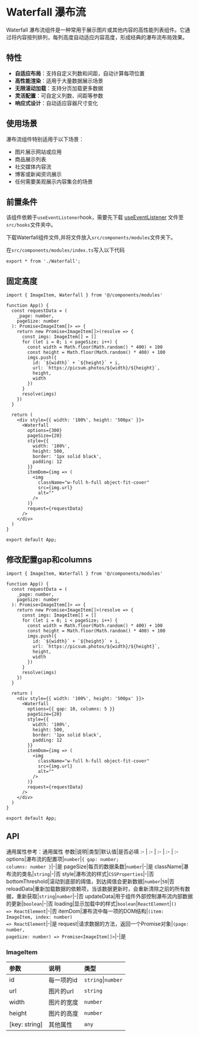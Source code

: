 # Waterfall 瀑布流
Waterfall 瀑布流组件是一种常用于展示图片或其他内容的高性能列表组件。它通过将内容按列排列，每列高度自动适应内容高度，形成经典的瀑布流布局效果。

## 特性
- **自适应布局**：支持自定义列数和间距，自动计算每项位置
- **高性能渲染**：适用于大量数据展示场景
- **无限滚动加载**：支持分页加载更多数据
- **灵活配置**：可自定义列数、间距等参数
- **响应式设计**：自动适应容器尺寸变化

## 使用场景
瀑布流组件特别适用于以下场景：
- 图片展示网站或应用
- 商品展示列表
- 社交媒体内容流
- 博客或新闻资讯展示
- 任何需要美观展示内容集合的场景

## 前置条件
该组件依赖于`useEventListener`hook，需要先下载 <a href='/ono-document/hooks/useEventListener'>useEventListener</a> 文件至`src/hooks`文件夹中。

下载Waterfall组件文件,并将文件放入`src/components/modules`文件夹下。

在`src/components/modules/index.ts`写入以下代码
```tsx
export * from './Waterfall';
```

## 固定高度
```tsx
import { ImageItem, Waterfall } from '@/components/modules'

function App() {
  const requestData = (
    _page: number,
    pageSize: number
  ): Promise<ImageItem[]> => {
    return new Promise<ImageItem[]>(resolve => {
      const imgs: ImageItem[] = []
      for (let i = 0; i < pageSize; i++) {
        const width = Math.floor(Math.random() * 400) + 100
        const height = Math.floor(Math.random() * 400) + 100
        imgs.push({
          id: `${width}` + `${height}` + i,
          url: `https://picsum.photos/${width}/${height}`,
          height,
          width
        })
      }
      resolve(imgs)
    })
  }

  return (
    <div style={{ width: '100%', height: '500px' }}>
      <Waterfall
        options={300}
        pageSize={20}
        style={{
          width: '100%',
          height: 500,
          border: '1px solid black',
          padding: 12
        }}
        itemDom={img => (
          <img
            className="w-full h-full object-fit-cover"
            src={img.url}
            alt=""
          />
        )}
        request={requestData}
      />
    </div>
  )
}

export default App;
```

## 修改配置gap和columns
```tsx
import { ImageItem, Waterfall } from '@/components/modules'

function App() {
  const requestData = (
    _page: number,
    pageSize: number
  ): Promise<ImageItem[]> => {
    return new Promise<ImageItem[]>(resolve => {
      const imgs: ImageItem[] = []
      for (let i = 0; i < pageSize; i++) {
        const width = Math.floor(Math.random() * 400) + 100
        const height = Math.floor(Math.random() * 400) + 100
        imgs.push({
          id: `${width}` + `${height}` + i,
          url: `https://picsum.photos/${width}/${height}`,
          height,
          width
        })
      }
      resolve(imgs)
    })
  }

  return (
    <div style={{ width: '100%', height: '500px' }}>
      <Waterfall
        options={{ gap: 10, columns: 5 }}
        pageSize={20}
        style={{
          width: '100%',
          height: 500,
          border: '1px solid black',
          padding: 12
        }}
        itemDom={img => (
          <img
            className="w-full h-full object-fit-cover"
            src={img.url}
            alt=""
          />
        )}
        request={requestData}
      />
    </div>
  )
}

export default App;
```

## API
通用属性参考：通用属性
参数|说明|类型|默认值|是否必填
:- | :- | :- | :- | :-
options|瀑布流的配置项|<code>number</code>\|<code>{ gap: number; columns: number }</code>|-|是
pageSize|每页的数据条数|<code>number</code>|-|是
className|瀑布流的类名|<code>string</code>|-|否
style|瀑布流的样式|<code>CSSProperties</code>|-|否
bottomThreshold|滚动到底部的阈值，到达阈值会更新数据|<code>number</code>|<code>50</code>|否
reloadData|重新加载数据的依赖项，当该数据更新时，会重新清除之前的所有数据，重新获取|<code>string</code>\|<code>number</code>|-|否
updateData|用于组件外部控制瀑布流内部数据的更新|<code>boolean</code>|-|否
loading|显示加载中的样式|<code>boolean</code>\|<code>ReactElement</code>\|<code>() => ReactElement</code>|-|否
itemDom|瀑布流中每一项的DOM结构|<code>(item: ImageItem, index: number) => ReactElement</code>|-|是
request|请求数据的方法，返回一个Promise对象|<code>(page: number, pageSize: number) => Promise<ImageItem[]></code>|-|是

### ImageItem
参数|说明|类型
:- | :- | :- 
id|每一项的id|<code>string</code>\|<code>number</code>
url|图片的url|<code>string</code>
width|图片的宽度|<code>number</code>
height|图片的高度|<code>number</code>
[key: string]|其他属性|<code>any</code>
